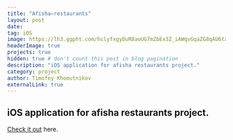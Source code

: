 ```yaml
---
title: "Afisha–restaurants"
layout: post
date:
tag: iOS
image: https://lh3.ggpht.com/hclyfxgyDuR8aoUG7mZbEx3Z_iAWqvGqaZG8qAU6taAidW0PM1F0o2bwQIdd12rrRg=w300
headerImage: true
projects: true
hidden: true # don't count this post in blog pagination
description: "iOS application for afisha restaurants project."
category: project
author: Timofey Khomutnikov
externalLink: true
---
```

iOS application for afisha restaurants project.
---

[Check it out](https://itunes.apple.com/ru/app/afisa-restorany/id916815434?lipi=urn%3Ali%3Apage%3Ad_flagship3_profile_view_base%3B3yyKIiPuRqyJdzR0IF5zWA%3D%3DP) here.
